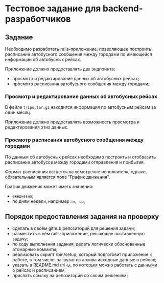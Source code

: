 # Тестовое задание для backend-разработчиков

## Задание
Необходимо разработать rails-приложение, позволяющее построить расписание автобусного сообщения между городами по имеющейся информации об автобусных рейсах.

Приложение должно предоставлять два эндпоинта:
  - просмотр и редактирование данных об автобусных рейсах;
  - просмотр расписания автобусного сообщения между городами;

### Просмотр и редактирование данных об автобусных рейсах
В файле `trips.tar.gz` находится информация по автобусным рейсам за один месяц.

Приложение должно предоставлять возможность просмотра и редактирования этих данных.

### Просмотр расписания автобусного сообщения между городами
По данным об автобусных рейсах необходимо построить и отобразить расписание автобусов между городами отправления и прибытия.

Формат расписания остается на усмотрение исполнителя, однако, обязательным является поле "График движения".

График движения может иметь значения:
  - `ежедневно`;
  - по дням недели, например `пн, ср`;

## Порядок предоставления задания на проверку
  - сделать в своём github репозиторий для решения задачи;
  - разместить в нём rails-приложение, решающее поставленную задачу;
  - по ходу выполнения задания, делать логически обоснованные атомарные коммиты;
  - реализовать скрипт /bin/setup, который подготовит приложение к работе, в том числе, загрузит из архива исходные данные о рейсах;
  - указать в README.md url-ы, по которым можно работать с данными о рейсах и расписанием;
  - прислать ссылку на репозиторий со своим решением;
